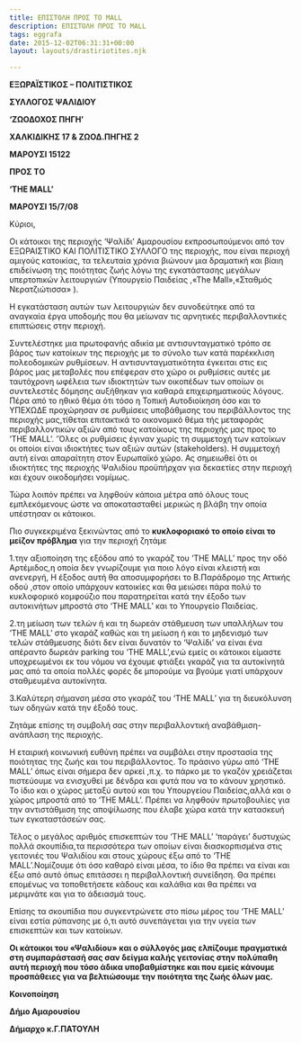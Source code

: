 ```yaml
---
title: ΕΠΙΣΤΟΛΗ ΠΡΟΣ ΤΟ MALL
description: ΕΠΙΣΤΟΛΗ ΠΡΟΣ ΤΟ MALL
tags: eggrafa
date: 2015-12-02T06:31:31+00:00
layout: layouts/drastiriotites.njk

---
```


<!-- excerpt -->

**ΕΞΩΡΑΪΣΤΙΚΟΣ – ΠΟΛΙΤΙΣΤΙΚΟΣ**

**ΣΥΛΛΟΓΟΣ ΨΑΛΙΔΙΟΥ**

**‘ΖΩΟΔΟΧΟΣ ΠΗΓΗ’**

**ΧΑΛΚΙΔΙΚΗΣ 17 &amp; ΖΩΟΔ.ΠΗΓΗΣ 2**

**ΜΑΡΟΥΣΙ 15122**

**ΠΡΟΣ ΤO**

**‘THE MALL’**

**ΜΑΡΟΥΣΙ 15/7/08**

Κύριοι,

Οι κάτοικοι της περιοχής ‘Ψαλίδι’ Αμαρουσίου εκπροσωπούμενοι από τον ΕΞΩΡΑΙΣΤΙΚΟ ΚΑΙ ΠΟΛΙΤΙΣΤΙΚΟ ΣΥΛΛΟΓΟ της περιοχής, που είναι περιοχή αμιγούς κατοικίας, τα τελευταία χρόνια βιώνουν μια δραματική και βίαιη επιδείνωση της ποιότητας ζωής λόγω της εγκατάστασης μεγάλων υπερτοπικών λειτουργιών (Υπουργείο Παιδείας ,«Τhe Μall»,«Σταθμός Νερατζιώτισσα» ).

Η εγκατάσταση αυτών των λειτουργιών δεν συνοδεύτηκε από τα αναγκαία έργα υποδομής που θα μείωναν τις αρνητικές περιβαλλοντικές επιπτώσεις στην περιοχή.

Συντελέστηκε μια πρωτοφανής αδικία με αντισυνταγματικό τρόπο σε βάρος των κατοίκων της περιοχής με το σύνολο των κατά παρέκκλιση πολεοδομικών ρυθμίσεων. Η αντισυνταγματικότητα έγκειται στις εις βάρος μας μεταβολές που επέφεραν στο χώρο οι ρυθμίσεις αυτές με ταυτόχρονη ωφέλεια των ιδιοκτητών των οικοπέδων των οποίων οι συντελεστές δόμησης αυξήθηκαν για καθαρά επιχειρηματικούς λόγους. Πέρα από το ηθικό θέμα ότι τόσο η Τοπική Αυτοδιοίκηση όσο και το ΥΠΕΧΩΔΕ προχώρησαν σε ρυθμίσεις υποβάθμισης του περιβάλλοντος της περιοχής μας,τίθεται επιτακτικά το οικονομικό θέμα τής μεταφοράς περιβαλλοντικών αξιών από τους κατοίκους της περιοχής μας προς το ‘ΤΗΕ ΜΑLL’. ’Όλες οι ρυθμίσεις έγιναν χωρίς τη συμμετοχή των κατοίκων οι οποίοι είναι ιδιοκτήτες των αξιών αυτών (stakeholders). H συμμετοχή αυτή είναι απαραίτητη στον Ευρωπαϊκό χώρο. Ας σημειωθεί ότι οι ιδιοκτήτες της περιοχής Ψαλιδίου προϋπήρχαν για δεκαετίες στην περιοχή και έχουν οικοδομήσει νομίμως.

Τώρα λοιπόν πρέπει να ληφθούν κάποια μέτρα από όλους τους εμπλεκόμενους ώστε να αποκατασταθεί μερικώς η βλάβη την οποία υπέστησαν οι κάτοικοι.

Πιο συγκεκριμένα ξεκινώντας από το **κυκλοφοριακό το οποίο είναι το μείζον πρόβλημα** για την περιοχή ζητάμε

1.την αξιοποίηση της εξόδου από το γκαράζ του ‘THE ΜΑLL’ προς την οδό Αρτέμιδος,η οποία δεν γνωρίζουμε για ποιο λόγο είναι κλειστή και ανενεργή, Η έξοδος αυτή θα αποσυμφορήσει το Β.Παράδρομο της Αττικής οδού ,στον οποίο υπάρχουν κατοικίες και θα μειώσει πάρα πολύ το κυκλοφορικό κομφούζιο που παρατηρείται κατά την έξοδο των αυτοκινήτων μπροστά στο ‘THE ΜΑLL’ και το Υπουργείο Παιδείας.

2.τη μείωση των τελών ή και τη δωρεάν στάθμευση των υπαλλήλων του ‘THE ΜΑLL’ στο γκαράζ καθώς και τη μείωση ή και το μηδενισμό των τελών στάθμευσης διότι δεν είναι δυνατόν το ‘Ψαλίδι’ να είναι ένα απέραντο δωρεάν parking του ‘THE ΜΑLL’,ενώ εμείς οι κάτοικοι είμαστε υποχρεωμένοι εκ του νόμου να έχουμε φτιάξει γκαράζ για τα αυτοκίνητά μας από τα οποία πολλές φορές δε μπορούμε να βγούμε γιατί υπάρχουν σταθμευμένα αυτοκίνητα.

3.Καλύτερη σήμανση μέσα στο γκαράζ του ‘THE ΜΑLL’ για τη διευκόλυνση των οδηγών κατά την έξοδό τους.

Ζητάμε επίσης τη συμβολή σας στην περιβαλλοντική αναβάθμιση-ανάπλαση της περιοχής.

Η εταιρική κοινωνική ευθύνη πρέπει να συμβάλει στην προστασία της ποιότητας της ζωής και του περιβάλλοντος. Το πράσινο γύρω από ‘THE ΜΑLL’ όπως είναι σήμερα δεν αρκεί ,π.χ. το πάρκο με το γκαζόν χρειάζεται πιστεύουμε να ενισχυθεί με δένδρα και φυτά που να το κάνουν χρηστικό. Το ίδιο και ο χώρος μεταξύ αυτού και του Υπουργείου Παιδείας,αλλά και ο χώρος μπροστά από το ‘THE ΜΑLL’. Πρέπει να ληφθούν πρωτοβουλίες για την αντιστάθμιση της αποψίλωσης που έλαβε χώρα κατά την κατασκευή των εγκαταστάσεών σας.

Τέλος ο μεγάλος αριθμός επισκεπτών του ‘THE ΜΑLL’ ‘παράγει’ δυστυχώς πολλά σκουπίδια,τα περισσότερα των οποίων είναι διασκορπισμένα στις γειτονιές του Ψαλιδίου και στους χώρους έξω από το ‘THE ΜΑLL’.Νομίζουμε ότι όσο καθαρό είναι μέσα, το ίδιο θα πρέπει να είναι και έξω από αυτό όπως επιτάσσει η περιβαλλοντική συνείδηση. Θα πρέπει επομένως να τοποθετήσετε κάδους και καλάθια και θα πρέπει να μεριμνάτε και για το άδειασμά τους.

Επίσης τα σκουπίδια που συγκεντρώνετε στο πίσω μέρος του ‘THE ΜΑLL’ είναι εστία ρύπανσης με ό,τι αυτό συνεπάγεται για την υγεία των επισκεπτών και των κατοίκων.

**Οι κάτοικοι του «Ψαλιδίου» και ο σύλλογός μας ελπίζουμε πραγματικά στη συμπαράστασή σας σαν δείγμα καλής γειτονίας στην πολύπαθη αυτή περιοχή που τόσο άδικα υποβαθμίστηκε και που εμείς κάνουμε προσπάθειες για να βελτιώσουμε την ποιότητα της ζωής όλων μας.**

**Κοινοποίηση**

**Δήμο Αμαρουσίου**

**Δήμαρχο κ.Γ.ΠΑΤΟΥΛΗ**
